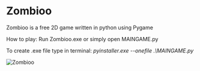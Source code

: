 # Zombioo
Zombioo is a free 2D game written in python using Pygame

How to play:
Run Zombioo.exe or simply open MAINGAME.py

To create .exe file type in terminal: 
_pyinstaller.exe --onefile .\MAINGAME.py_

![Zombioo](demo/demoNEW.gif)
